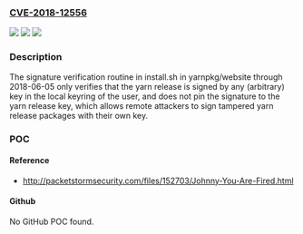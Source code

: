 ### [CVE-2018-12556](https://cve.mitre.org/cgi-bin/cvename.cgi?name=CVE-2018-12556)
![](https://img.shields.io/static/v1?label=Product&message=n%2Fa&color=blue)
![](https://img.shields.io/static/v1?label=Version&message=n%2Fa&color=blue)
![](https://img.shields.io/static/v1?label=Vulnerability&message=n%2Fa&color=brighgreen)

### Description

The signature verification routine in install.sh in yarnpkg/website through 2018-06-05 only verifies that the yarn release is signed by any (arbitrary) key in the local keyring of the user, and does not pin the signature to the yarn release key, which allows remote attackers to sign tampered yarn release packages with their own key.

### POC

#### Reference
- http://packetstormsecurity.com/files/152703/Johnny-You-Are-Fired.html

#### Github
No GitHub POC found.

